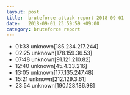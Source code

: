 ```yaml
---
layout: post
title:  bruteforce attack report 2018-09-01
date:   2018-09-01 23:59:59 +09:00
category: bruteforce report
---
```


* 01:33 unknown[185.234.217.244]
* 02:25 unknown[178.159.36.53]
* 07:48 unknown[91.121.210.82]
* 12:40 unknown[45.4.33.216]
* 13:05 unknown[177.135.247.48]
* 15:21 unknown[212.129.3.61]
* 23:54 unknown[190.128.186.98]
